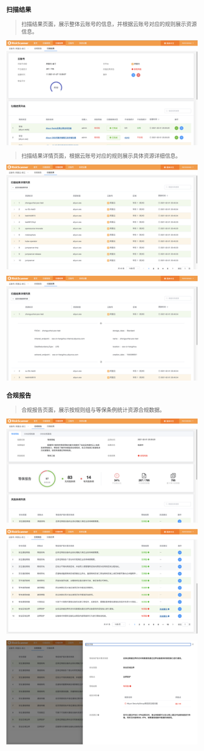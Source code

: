 
### 扫描结果

>扫描结果页面，展示整体云账号的信息，并根据云账号对应的规则展示资源信息。

![扫描结果](../img/user_manual/resource/1.png)

>扫描结果详情页面，根据云账号对应的规则展示具体资源详细信息。

![扫描结果](../img/user_manual/resource/2.png)

![扫描结果](../img/user_manual/resource/3.png)

### 合规报告

>合规报告页面，展示按规则组与等保条例统计资源合规数据。

![合规报告](../img/user_manual/resource/4.png)

![合规报告](../img/user_manual/resource/5.png)

![合规报告](../img/user_manual/resource/6.png)











































